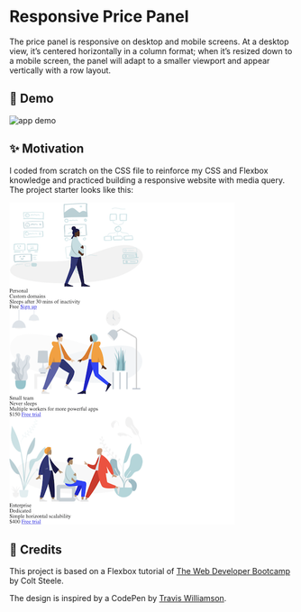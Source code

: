 # Responsive Price Panel

The price panel is responsive on desktop and mobile screens. At a desktop view, it’s centered horizontally in a column format; when it’s resized down to a mobile screen, the panel will adapt to a smaller viewport and appear vertically with a row layout.

## 🎉 Demo 

![app demo](Assets/price-panel.gif)


## ✨ Motivation 

I coded from scratch on the CSS file to reinforce my CSS and Flexbox knowledge and practiced building a responsive website with media query. The project starter looks like this:

![starter](Assets/starter.png)

## 👏 Credits

This project is based on a Flexbox tutorial of <a href="https://www.udemy.com/course/the-web-developer-bootcamp/">The Web Developer Bootcamp</a> by Colt Steele. 

The design is inspired by a CodePen by <a href="https://codepen.io/travisw">Travis Williamson</a>.

